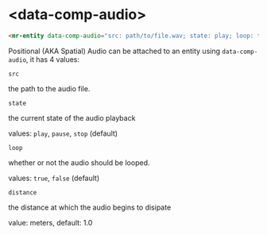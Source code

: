 # &lt;data-comp-audio&gt;

```html
<mr-entity data-comp-audio="src: path/to/file.wav; state: play; loop: true; distance: 1"></mr-entity>
```

Positional (AKA Spatial) Audio can be attached to an entity using `data-comp-audio`, it has 4 values:

`src`

the path to the audio file. 

`state`

the current state of the audio playback

values: `play`, `pause`, `stop` (default)

`loop`

whether or not the audio should be looped.

values: `true`, `false` (default)

`distance`

the distance at which the audio begins to disipate

value: meters, default: 1.0